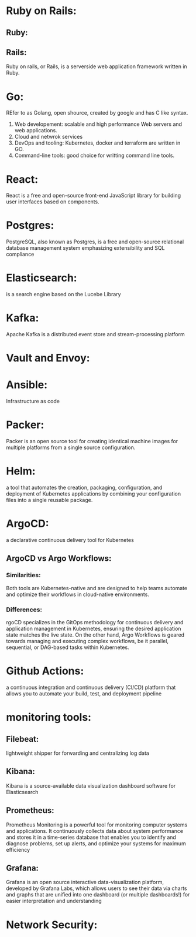 # Ruby on Rails: 
## Ruby:

## Rails:

Ruby on rails, or Rails, is a serverside web application framework written in Ruby. 

# Go: 
REfer to as Golang, open shource, created by google and has C like syntax. 

1. Web developement: scalable and high performance Web servers and web applications.
2. Cloud and netwrok services
3. DevOps and tooling: Kubernetes, docker and terraform are written in GO.
4. Command-line tools: good choice for writting command line tools. 

# React:

React is a free and open-source front-end JavaScript library for building user interfaces based on components.


# Postgres:

PostgreSQL, also known as Postgres, is a free and open-source relational database management system emphasizing extensibility and SQL compliance 


# Elasticsearch:

is a search engine based on the Lucebe Library

# Kafka:

Apache Kafka is a distributed event store and stream-processing platform

# Vault and Envoy:
# Ansible:

Infrastructure as code

# Packer:

Packer is an open source tool for creating identical machine images for multiple platforms from a single source configuration.

# Helm:
a tool that automates the creation, packaging, configuration, and deployment of Kubernetes applications by combining your configuration files into a single reusable package.

# ArgoCD:
 a declarative continuous delivery tool for Kubernetes

## ArgoCD vs Argo Workflows:

### Similarities: 
Both tools are Kubernetes-native and are designed to help teams automate and optimize their workflows in cloud-native environments.

### Differences: 
rgoCD specializes in the GitOps methodology for continuous delivery and application management in Kubernetes, ensuring the desired application state matches the live state. On the other hand, Argo Workflows is geared towards managing and executing complex workflows, be it parallel, sequential, or DAG-based tasks within Kubernetes.

# Github Actions:
a continuous integration and continuous delivery (CI/CD) platform that allows you to automate your build, test, and deployment pipeline

# monitoring tools:
## Filebeat:
lightweight shipper for forwarding and centralizing log data

## Kibana:
Kibana is a source-available data visualization dashboard software for Elasticsearch
## Prometheus:
Prometheus Monitoring is a powerful tool for monitoring computer systems and applications. It continuously collects data about system performance and stores it in a time-series database that enables you to identify and diagnose problems, set up alerts, and optimize your systems for maximum efficiency
## Grafana:
Grafana is an open source interactive data-visualization platform, developed by Grafana Labs, which allows users to see their data via charts and graphs that are unified into one dashboard (or multiple dashboards!) for easier interpretation and understanding
# Network Security:
